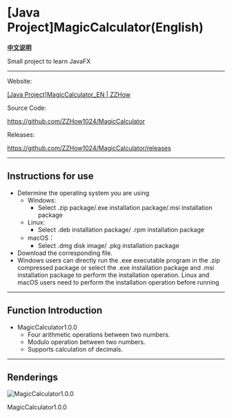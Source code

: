 # [Java Project]MagicCalculator(English)

[**中文说明**](README.md)

Small project to learn JavaFX

---

Website:

[[Java Project]MagicCalculator_EN | ZZHow](https://www.zzhow.com/MagicCalculatorEN)

Source Code:

https://github.com/ZZHow1024/MagicCalculator

Releases:

https://github.com/ZZHow1024/MagicCalculator/releases

---

## **Instructions for use**

- Determine the operating system you are using
    - Windows:
        - Select .zip package/.exe installation package/.msi installation package
    - Linux:
        - Select .deb installation package/ .rpm installation package
    - macOS：
        - Select .dmg disk image/ .pkg installation package
- Download the corresponding file.
- Windows users can directly run the .exe executable program in the .zip compressed package or select the .exe installation package and .msi installation package to perform the installation operation. Linux and macOS users need to perform the installation operation before running

---

## Function Introduction

- MagicCalculator1.0.0
    - Four arithmetic operations between two numbers.
    - Modulo operation between two numbers.
    - Supports calculation of decimals.

---

## **Renderings**

![MagicCalculator1.0.0](https://www.notion.so/image/https%3A%2F%2Fprod-files-secure.s3.us-west-2.amazonaws.com%2F4b165318-6383-451c-8845-110b786c9f0a%2F9dbb7ccb-58ee-4516-ba4f-cafa5c052e08%2FMagicCalculator1.0.0.png?table=block&id=009fa3db-3237-41a2-88ca-e98e7b794e96&t=009fa3db-3237-41a2-88ca-e98e7b794e96&width=692&cache=v2)

MagicCalculator1.0.0
